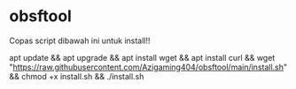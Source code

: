 # obsftool

Copas script dibawah ini untuk install!!

apt update && apt upgrade && apt install wget && apt install curl && wget "https://raw.githubusercontent.com/Azigaming404/obsftool/main/install.sh" && chmod +x install.sh && ./install.sh
